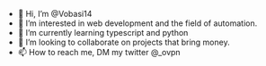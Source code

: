 - 👋 Hi, I’m @Vobasi14
- 👀 I’m interested in web development and the field of automation.
- 🌱 I’m currently learning typescript and python
- 💞️ I’m looking to collaborate on projects that bring money.
- 📫 How to reach me, DM my twitter @_ovpn

<!---
Vobasi14/Vobasi14 is a ✨ special ✨ repository because its `README.md` (this file) appears on your GitHub profile.
You can click the Preview link to take a look at your changes.
--->
